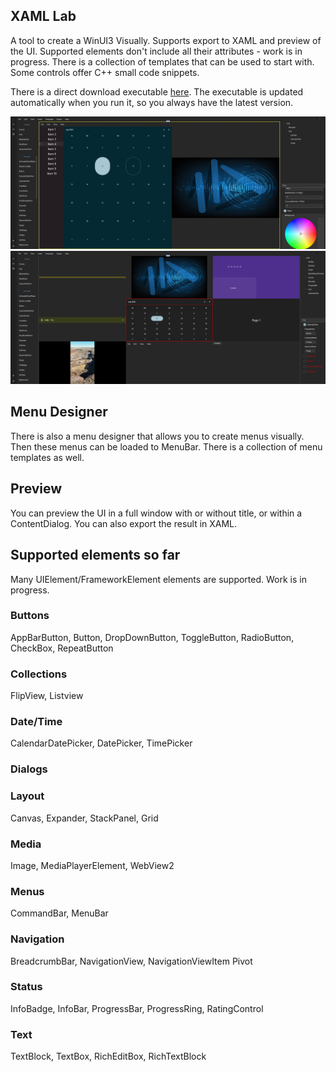 ## XAML Lab
A tool to create a WinUI3 Visually. Supports export to XAML and preview of the UI.
Supported elements don't include all their attributes - work is in progress.
There is a collection of templates that can be used to start with.
Some controls offer C++ small code snippets.

There is a direct download executable [here](https://www.turbo-play.com/update2/tu.php?p=f3cf159b-de75-4427-8fe0-81a7ae61d3fa&f=88887777-A932-7654-A2E5-DECB481E355D).
The executable is updated automatically when you run it, so you always have the latest version.

![Image1](1.jpg?raw=true)
![Image1](2.jpg?raw=true)



## Menu Designer
There is also a menu designer that allows you to create menus visually. Then these menus can be loaded to MenuBar. There is a collection of menu templates as well.

## Preview
You can preview the UI in a full window with or without title, or within a ContentDialog. You can also export the result in XAML.

## Supported elements so far
Many UIElement/FrameworkElement elements are supported. Work is in progress.

### Buttons
AppBarButton, Button, DropDownButton, ToggleButton, RadioButton, CheckBox, RepeatButton

### Collections
FlipView, Listview

### Date/Time
CalendarDatePicker, DatePicker, TimePicker

### Dialogs

### Layout
Canvas, Expander, StackPanel, Grid

### Media
Image, MediaPlayerElement, WebView2

### Menus
CommandBar, MenuBar

### Navigation
BreadcrumbBar, NavigationView, NavigationViewItem Pivot

### Status
InfoBadge, InfoBar, ProgressBar, ProgressRing, RatingControl

### Text
TextBlock, TextBox, RichEditBox, RichTextBlock




